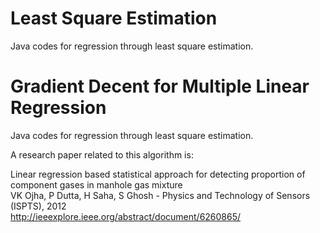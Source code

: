 # Least Square Estimation

Java codes for regression through least square estimation.

# Gradient Decent for Multiple Linear Regression

Java codes for regression through least square estimation.


A research paper related to this algorithm is:

Linear regression based statistical approach for detecting proportion of component gases in manhole gas mixture <br>
VK Ojha, P Dutta, H Saha, S Ghosh - Physics and Technology of Sensors (ISPTS), 2012 <br>
http://ieeexplore.ieee.org/abstract/document/6260865/
